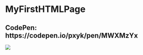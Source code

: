# MyFirstHTMLPage
<h2>CodePen: https://codepen.io/pxyk/pen/MWXMzYx</h2>
<img src="https://portfoliodeneme-mert2.web.app/images/My%20First%20HTML%20Page.jpeg">
